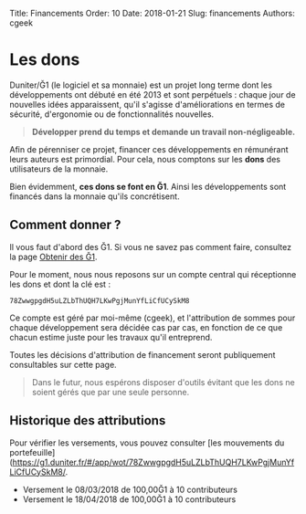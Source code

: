 Title: Financements
Order: 10
Date: 2018-01-21
Slug: financements
Authors: cgeek

# Les dons

Duniter/Ğ1 (le logiciel et sa monnaie) est un projet long terme dont les développements ont débuté en été 2013 et sont perpétuels : chaque jour de nouvelles idées apparaissent, qu'il s'agisse d'améliorations en termes de sécurité, d'ergonomie ou de fonctionnalités nouvelles.

> **Développer prend du temps et demande un travail non-négligeable.**

Afin de pérenniser ce projet, financer ces développements en rémunérant leurs auteurs est primordial. Pour cela, nous comptons sur les **dons** des utilisateurs de la monnaie.

Bien évidemment, **ces dons se font en Ğ1**. Ainsi les développements sont financés dans la monnaie qu'ils concrétisent.

## Comment donner ?

Il vous faut d'abord des Ğ1. Si vous ne savez pas comment faire, consultez la page [Obtenir des Ğ1](https://duniter.org/fr/obtenir-des-g1/).

Pour le moment, nous nous reposons sur un compte central qui réceptionne les dons et dont la clé est :

    78ZwwgpgdH5uLZLbThUQH7LKwPgjMunYfLiCfUCySkM8

Ce compte est géré par moi-même (cgeek), et l'attribution de sommes pour chaque développement sera décidée cas par cas, en fonction de ce que chacun estime juste pour les travaux qu'il entreprend.

Toutes les décisions d'attribution de financement seront publiquement consultables sur cette page.

> Dans le futur, nous espérons disposer d'outils évitant que les dons ne soient gérés que par une seule personne.

## Historique des attributions

Pour vérifier les versements, vous pouvez consulter [les mouvements du portefeuille](https://g1.duniter.fr/#/app/wot/78ZwwgpgdH5uLZLbThUQH7LKwPgjMunYfLiCfUCySkM8/.

* Versement le 08/03/2018 de 100,00Ğ1 à 10 contributeurs
* Versement le 18/04/2018 de 100,00Ğ1 à 10 contributeurs

